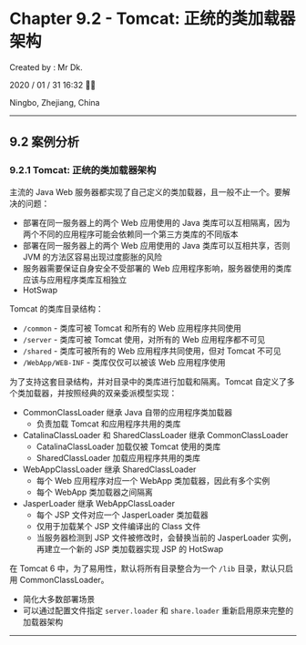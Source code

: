 # Chapter 9.2 - Tomcat: 正统的类加载器架构

Created by : Mr Dk.

2020 / 01 / 31 16:32 🧨🧧

Ningbo, Zhejiang, China

---

## 9.2 案例分析

### 9.2.1 Tomcat: 正统的类加载器架构

主流的 Java Web 服务器都实现了自己定义的类加载器，且一般不止一个。要解决的问题：

* 部署在同一服务器上的两个 Web 应用使用的 Java 类库可以互相隔离，因为两个不同的应用程序可能会依赖同一个第三方类库的不同版本
* 部署在同一服务器上的两个 Web 应用使用的 Java 类库可以互相共享，否则 JVM 的方法区容易出现过度膨胀的风险
* 服务器需要保证自身安全不受部署的 Web 应用程序影响，服务器使用的类库应该与应用程序类库互相独立
* HotSwap

Tomcat 的类库目录结构：

* `/common` - 类库可被 Tomcat 和所有的 Web 应用程序共同使用
* `/server` - 类库可被 Tomcat 使用，对所有的 Web 应用程序都不可见
* `/shared` - 类库可被所有的 Web 应用程序共同使用，但对 Tomcat 不可见
* `/WebApp/WEB-INF` - 类库仅仅可以被该 Web 应用程序使用

为了支持这套目录结构，并对目录中的类库进行加载和隔离。Tomcat 自定义了多个类加载器，并按照经典的双亲委派模型实现：

* CommonClassLoader 继承 Java 自带的应用程序类加载器
    * 负责加载 Tomcat 和应用程序共用的类库
* CatalinaClassLoader 和 SharedClassLoader 继承 CommonClassLoader
    * CatalinaClassLoader 加载仅被 Tomcat 使用的类库
    * SharedClassLoader 加载应用程序共用的类库
* WebAppClassLoader 继承 SharedClassLoader
    * 每个 Web 应用程序对应一个 WebApp 类加载器，因此有多个实例
    * 每个 WebApp 类加载器之间隔离
* JasperLoader 继承 WebAppClassLoader
    * 每个 JSP 文件对应一个 JasperLoader 类加载器
    * 仅用于加载某个 JSP 文件编译出的 Class 文件
    * 当服务器检测到 JSP 文件被修改时，会替换当前的 JasperLoader 实例，再建立一个新的 JSP 类加载器实现 JSP 的 HotSwap

在 Tomcat 6 中，为了易用性，默认将所有目录整合为一个 `/lib` 目录，默认只启用 CommonClassLoader。

* 简化大多数部署场景
* 可以通过配置文件指定 `server.loader` 和 `share.loader` 重新启用原来完整的加载器架构

---

